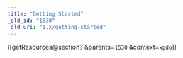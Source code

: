```yaml
---
title: "Getting Started"
_old_id: "1530"
_old_uri: "1.x/getting-started"
---
```


\[\[getResources@section? &parents=`1530` &context=`xpdo`\]\]
